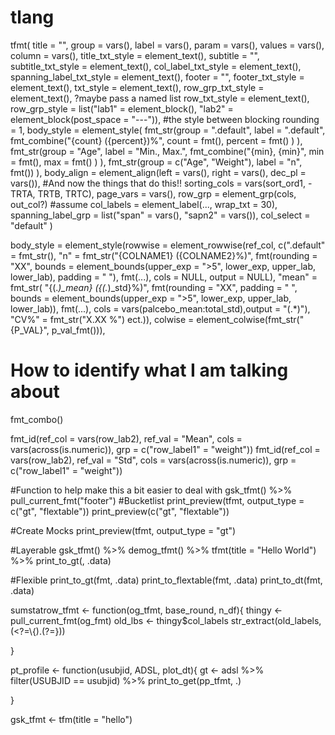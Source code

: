 # tlang


tfmt(
 title = "", 
 group = vars(), label = vars(), param = vars(), values = vars(), column = vars(), 
 title_txt_style = element_text(), 
 subtitle = "", 
 subtitle_txt_style = element_text(), 
 col_label_txt_style = element_text(),
 spanning_label_txt_style = element_text(),
 footer = "", 
 footer_txt_style = element_text(), 
 txt_style =  element_text(),
 row_grp_txt_style =  element_text(), ?maybe pass a named list 
 row_txt_style =  element_text(),
 row_grp_style = list("lab1" = element_block(), "lab2" = element_block(post_space = "---")), #the style between blocking 
 rounding = 1, 
 body_style = element_style(
    fmt_str(group = ".default", label = ".default",  
    fmt_combine("{count} ({percent})%",
      count = fmt(),
      percent = fmt()
      )
    ),
    fmt_str(group = "Age", label = "Min., Max.", 
    fmt_combine("{min}, {min}", 
      min = fmt(),
      max = fmt()
      )
    ),
    fmt_str(group = c("Age", "Weight"), label = "n", fmt())
  ),
 body_align = element_align(left = vars(), right = vars(), dec_pl = vars()), 
 #And now the things that do this!! 
 sorting_cols = vars(sort_ord1, -TRTA, TRTB, TRTC),
 page_vars = vars(), 
 row_grp = element_grp(cols, out_col?) #assume 
 col_labels = element_label(..., wrap_txt = 30),
 spanning_label_grp = list("span" = vars(), "sapn2" = vars()),
 col_select = "default" 
)





body_style = element_style(rowwise = element_rowwise(ref_col, c(".default" = fmt_str(), 
 "n" = fmt_str("{COLNAME1} ({COLNAME2}%)",
          fmt(rounding = "XX",  bounds = element_bounds(upper_exp = ">5", lower_exp, upper_lab, lower_lab), padding = " "),
          fmt(...), cols = NULL, output = NULL),
 "mean" =  fmt_str(
     "{(.*)_mean} ({(.*)_std}%)",
      fmt(rounding = "XX", padding = " ", bounds = element_bounds(upper_exp = ">5", lower_exp, upper_lab, lower_lab)),
      fmt(...),
     cols = vars(palcebo_mean:total_std),output = "(.*)"),  "CV%" = fmt_str("X.XX %") ect.)),
  colwise = element_colwise(fmt_str("{P_VAL}", p_val_fmt())),


# How to identify what I am talking about 
fmt_combo()

fmt_id(ref_col = vars(row_lab2), ref_val = "Mean", cols = vars(across(is.numeric)), grp = c("row_label1" = "weight"))
fmt_id(ref_col = vars(row_lab2), ref_val = "Std", cols = vars(across(is.numeric)), grp = c("row_label1" = "weight"))




#Function to help make this a bit easier to deal with 
gsk_tfmt() %>%
pull_current_fmt("footer")
#Bucketlist 
print_preview(tfmt, output_type = c("gt", "flextable"))
print_preview(c("gt", "flextable")) 

#Create Mocks
print_preview(tfmt, output_type = "gt")

#Layerable 
gsk_tfmt() %>% 
demog_tfmt() %>% 
tfmt(title = "Hello World") %>% 
print_to_gt(, .data)

#Flexible
print_to_gt(fmt, .data)
print_to_flextable(fmt, .data)
print_to_dt(fmt, .data)

sumstatrow_tfmt <- function(og_tfmt, base_round, n_df){
thingy <- pull_current_fmt(og_fmt)
old_lbs <- thingy$col_labels
str_extract(old_labels, (<?=\\{).(?=}))



}

pt_profile <- function(usubjid, ADSL, plot_dt){
  gt <- adsl %>% 
  filter(USUBJID == usubjid) %>% 
  print_to_get(pp_tfmt, .)
  
  
  
}




gsk_tfmt <- tfm(title = "hello")
